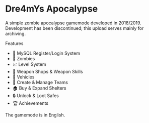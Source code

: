 # Dre4mYs Apocalypse

A simple zombie apocalypse gamemode developed in 2018/2019.   
Development has been discontinued; this upload serves mainly for archiving.

Features

- 🔑 MySQL Register/Login System  
- 🧟 Zombies  
- 📈 Level System  
- 🔫 Weapon Shops & Weapon Skills  
- 🚗 Vehicles  
- 👥 Create & Manage Teams  
- 🏠 Buy & Expand Shelters  
- 🔒 Unlock & Loot Safes  
- 🏆 Achievements  

The gamemode is in English.
